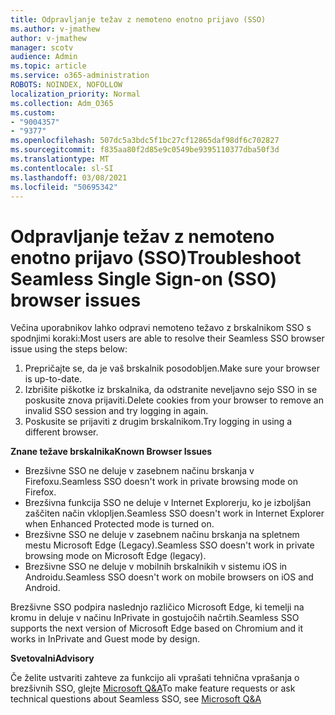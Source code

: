 ```yaml
---
title: Odpravljanje težav z nemoteno enotno prijavo (SSO)
ms.author: v-jmathew
author: v-jmathew
manager: scotv
audience: Admin
ms.topic: article
ms.service: o365-administration
ROBOTS: NOINDEX, NOFOLLOW
localization_priority: Normal
ms.collection: Adm_O365
ms.custom:
- "9004357"
- "9377"
ms.openlocfilehash: 507dc5a3bdc5f1bc27cf12865daf98df6c702827
ms.sourcegitcommit: f835aa80f2d85e9c0549be9395110377dba50f3d
ms.translationtype: MT
ms.contentlocale: sl-SI
ms.lasthandoff: 03/08/2021
ms.locfileid: "50695342"
---
```

# <a name="troubleshoot-seamless-single-sign-on-sso-browser-issues"></a><span data-ttu-id="1c765-102">Odpravljanje težav z nemoteno enotno prijavo (SSO)</span><span class="sxs-lookup"><span data-stu-id="1c765-102">Troubleshoot Seamless Single Sign-on (SSO) browser issues</span></span>

<span data-ttu-id="1c765-103">Večina uporabnikov lahko odpravi nemoteno težavo z brskalnikom SSO s spodnjimi koraki:</span><span class="sxs-lookup"><span data-stu-id="1c765-103">Most users are able to resolve their Seamless SSO browser issue using the steps below:</span></span>

1. <span data-ttu-id="1c765-104">Prepričajte se, da je vaš brskalnik posodobljen.</span><span class="sxs-lookup"><span data-stu-id="1c765-104">Make sure your browser is up-to-date.</span></span>
2. <span data-ttu-id="1c765-105">Izbrišite piškotke iz brskalnika, da odstranite neveljavno sejo SSO in se poskusite znova prijaviti.</span><span class="sxs-lookup"><span data-stu-id="1c765-105">Delete cookies from your browser to remove an invalid SSO session and try logging in again.</span></span>
3. <span data-ttu-id="1c765-106">Poskusite se prijaviti z drugim brskalnikom.</span><span class="sxs-lookup"><span data-stu-id="1c765-106">Try logging in using a different browser.</span></span>

<span data-ttu-id="1c765-107">**Znane težave brskalnika**</span><span class="sxs-lookup"><span data-stu-id="1c765-107">**Known Browser Issues**</span></span>

- <span data-ttu-id="1c765-108">Brezšivne SSO ne deluje v zasebnem načinu brskanja v Firefoxu.</span><span class="sxs-lookup"><span data-stu-id="1c765-108">Seamless SSO doesn't work in private browsing mode on Firefox.</span></span>
- <span data-ttu-id="1c765-109">Brezšivna funkcija SSO ne deluje v Internet Explorerju, ko je izboljšan zaščiten način vklopljen.</span><span class="sxs-lookup"><span data-stu-id="1c765-109">Seamless SSO doesn't work in Internet Explorer when Enhanced Protected mode is turned on.</span></span>
- <span data-ttu-id="1c765-110">Brezšivne SSO ne deluje v zasebnem načinu brskanja na spletnem mestu Microsoft Edge (Legacy).</span><span class="sxs-lookup"><span data-stu-id="1c765-110">Seamless SSO doesn't work in private browsing mode on Microsoft Edge (legacy).</span></span>
- <span data-ttu-id="1c765-111">Brezšivne SSO ne deluje v mobilnih brskalnikih v sistemu iOS in Androidu.</span><span class="sxs-lookup"><span data-stu-id="1c765-111">Seamless SSO doesn't work on mobile browsers on iOS and Android.</span></span>

<span data-ttu-id="1c765-112">Brezšivne SSO podpira naslednjo različico Microsoft Edge, ki temelji na kromu in deluje v načinu InPrivate in gostujočih načrtih.</span><span class="sxs-lookup"><span data-stu-id="1c765-112">Seamless SSO supports the next version of Microsoft Edge based on Chromium and it works in InPrivate and Guest mode by design.</span></span>

<span data-ttu-id="1c765-113">**Svetovalni**</span><span class="sxs-lookup"><span data-stu-id="1c765-113">**Advisory**</span></span>

<span data-ttu-id="1c765-114">Če želite ustvariti zahteve za funkcijo ali vprašati tehnična vprašanja o brezšivnih SSO, glejte [Microsoft Q&A](https://docs.microsoft.com/answers/topics/azure-ad-single-sign-on.html)</span><span class="sxs-lookup"><span data-stu-id="1c765-114">To make feature requests or ask technical questions about Seamless SSO, see [Microsoft Q&A](https://docs.microsoft.com/answers/topics/azure-ad-single-sign-on.html)</span></span>

